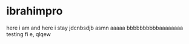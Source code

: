 # ibrahimpro
here i am and here i stay 
jdcnbsdjb
asmn 
aaaaa
bbbbbbbbbbaaaaaaaa
testing fi e, qlqew